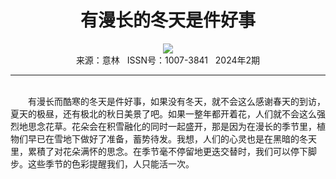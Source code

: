 # <center>有漫长的冬天是件好事</center>

<div align=center><img src="http://fslib.vip.qikan.cn/img.ashx?key=%d7%f7%d5%df%a3%ba%5b%c8%d5%5d%d0%c7%d2%b0%b5%c0%b7%f2"></div>

<center>来源：意林   ISSN号：1007-3841   2024年2期</center>

* * *

<br>　　有漫长而酷寒的冬天是件好事，如果没有冬天，就不会这么感谢春天的到访，夏天的极昼，还有极北的秋日美景了吧。如果一整年都开着花，人们就不会这么强烈地思念花草。花朵会在积雪融化的同时一起盛开，那是因为在漫长的季节里，植物们早已在雪地下做好了准备，蓄势待发。我想，人们的心灵也是在黑暗的冬天里，累積了对花朵满怀的思念。在季节毫不停留地更迭交替时，我们可以停下脚步。这些季节的色彩提醒我们，人只能活一次。
